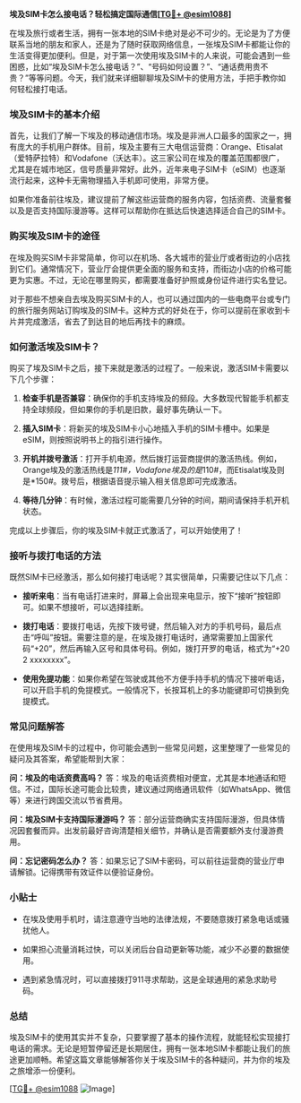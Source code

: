 **埃及SIM卡怎么接电话？轻松搞定国际通信[[TG💪+ @esim1088](https://t.me/s/esim1088)]**

在埃及旅行或者生活，拥有一张本地的SIM卡绝对是必不可少的。无论是为了方便联系当地的朋友和家人，还是为了随时获取网络信息，一张埃及SIM卡都能让你的生活变得更加便利。但是，对于第一次使用埃及SIM卡的人来说，可能会遇到一些困惑，比如“埃及SIM卡怎么接电话？”、“号码如何设置？”、“通话费用贵不贵？”等等问题。今天，我们就来详细聊聊埃及SIM卡的使用方法，手把手教你如何轻松接打电话。

### 埃及SIM卡的基本介绍

首先，让我们了解一下埃及的移动通信市场。埃及是非洲人口最多的国家之一，拥有庞大的手机用户群体。目前，埃及主要有三大电信运营商：Orange、Etisalat（爱特萨拉特）和Vodafone（沃达丰）。这三家公司在埃及的覆盖范围都很广，尤其是在城市地区，信号质量非常好。此外，近年来电子SIM卡（eSIM）也逐渐流行起来，这种卡无需物理插入手机即可使用，非常方便。

如果你准备前往埃及，建议提前了解这些运营商的服务内容，包括资费、流量套餐以及是否支持国际漫游等。这样可以帮助你在抵达后快速选择适合自己的SIM卡。

### 购买埃及SIM卡的途径

在埃及购买SIM卡非常简单，你可以在机场、各大城市的营业厅或者街边的小店找到它们。通常情况下，营业厅会提供更全面的服务和支持，而街边小店的价格可能更为实惠。不过，无论在哪里购买，都需要准备好护照或身份证件进行实名登记。

对于那些不想亲自去埃及购买SIM卡的人，也可以通过国内的一些电商平台或专门的旅行服务网站订购埃及的SIM卡。这种方式的好处在于，你可以提前在家收到卡片并完成激活，省去了到达目的地后再找卡的麻烦。

### 如何激活埃及SIM卡？

购买了埃及SIM卡之后，接下来就是激活的过程了。一般来说，激活SIM卡需要以下几个步骤：

1. **检查手机是否兼容**：确保你的手机支持埃及的频段。大多数现代智能手机都支持全球频段，但如果你的手机是旧款，最好事先确认一下。
   
2. **插入SIM卡**：将新买的埃及SIM卡小心地插入手机的SIM卡槽中。如果是eSIM，则按照说明书上的指引进行操作。

3. **开机并拨号激活**：打开手机电源，然后拨打运营商提供的激活热线。例如，Orange埃及的激活热线是*111#，Vodafone埃及的是*110#，而Etisalat埃及则是*150#。拨号后，根据语音提示输入相关信息即可完成激活。

4. **等待几分钟**：有时候，激活过程可能需要几分钟的时间，期间请保持手机开机状态。

完成以上步骤后，你的埃及SIM卡就正式激活了，可以开始使用了！

### 接听与拨打电话的方法

既然SIM卡已经激活，那么如何接打电话呢？其实很简单，只需要记住以下几点：

- **接听来电**：当有电话打进来时，屏幕上会出现来电显示，按下“接听”按钮即可。如果不想接听，可以选择挂断。

- **拨打电话**：要拨打电话，先按下拨号键，然后输入对方的手机号码，最后点击“呼叫”按钮。需要注意的是，在埃及拨打电话时，通常需要加上国家代码“+20”，然后再输入区号和具体号码。例如，拨打开罗的电话，格式为“+20 2 xxxxxxxx”。

- **使用免提功能**：如果你希望在驾驶或其他不方便手持手机的情况下接听电话，可以开启手机的免提模式。一般情况下，长按耳机上的多功能键即可切换到免提模式。

### 常见问题解答

在使用埃及SIM卡的过程中，你可能会遇到一些常见问题，这里整理了一些常见的疑问及其答案，希望能帮到大家：

**问：埃及的电话资费高吗？**
答：埃及的电话资费相对便宜，尤其是本地通话和短信。不过，国际长途可能会比较贵，建议通过网络通讯软件（如WhatsApp、微信等）来进行跨国交流以节省费用。

**问：埃及SIM卡支持国际漫游吗？**
答：部分运营商确实支持国际漫游，但具体情况因套餐而异。出发前最好咨询清楚相关细节，并确认是否需要额外支付漫游费用。

**问：忘记密码怎么办？**
答：如果忘记了SIM卡密码，可以前往运营商的营业厅申请解锁。记得携带有效证件以便验证身份。

### 小贴士

- 在埃及使用手机时，请注意遵守当地的法律法规，不要随意拨打紧急电话或骚扰他人。
  
- 如果担心流量消耗过快，可以关闭后台自动更新等功能，减少不必要的数据使用。

- 遇到紧急情况时，可以直接拨打911寻求帮助，这是全球通用的紧急求助号码。

### 总结

埃及SIM卡的使用其实并不复杂，只要掌握了基本的操作流程，就能轻松实现接打电话的需求。无论是短暂停留还是长期居住，拥有一张本地SIM卡都能让我们的旅途更加顺畅。希望这篇文章能够解答你关于埃及SIM卡的各种疑问，并为你的埃及之旅增添一份便利。

[[TG💪+ @esim1088](https://t.me/s/esim1088) ![Image](https://i.postimg.cc/4NQfJmqS/Snipaste-2025-05-13-00-14-12.png)]